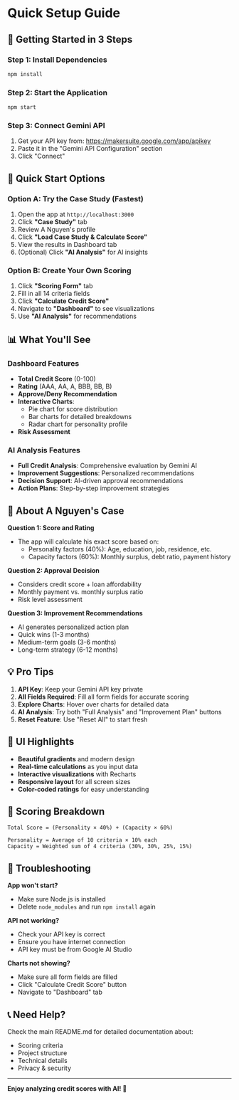 # Quick Setup Guide

## 🚀 Getting Started in 3 Steps

### Step 1: Install Dependencies
```bash
npm install
```

### Step 2: Start the Application
```bash
npm start
```

### Step 3: Connect Gemini API
1. Get your API key from: https://makersuite.google.com/app/apikey
2. Paste it in the "Gemini API Configuration" section
3. Click "Connect"

## 🎯 Quick Start Options

### Option A: Try the Case Study (Fastest)
1. Open the app at `http://localhost:3000`
2. Click **"Case Study"** tab
3. Review A Nguyen's profile
4. Click **"Load Case Study & Calculate Score"**
5. View the results in Dashboard tab
6. (Optional) Click **"AI Analysis"** for AI insights

### Option B: Create Your Own Scoring
1. Click **"Scoring Form"** tab
2. Fill in all 14 criteria fields
3. Click **"Calculate Credit Score"**
4. Navigate to **"Dashboard"** to see visualizations
5. Use **"AI Analysis"** for recommendations

## 📊 What You'll See

### Dashboard Features
- **Total Credit Score** (0-100)
- **Rating** (AAA, AA, A, BBB, BB, B)
- **Approve/Deny Recommendation**
- **Interactive Charts**:
  - Pie chart for score distribution
  - Bar charts for detailed breakdowns
  - Radar chart for personality profile
- **Risk Assessment**

### AI Analysis Features
- **Full Credit Analysis**: Comprehensive evaluation by Gemini AI
- **Improvement Suggestions**: Personalized recommendations
- **Decision Support**: AI-driven approval recommendations
- **Action Plans**: Step-by-step improvement strategies

## 🔑 About A Nguyen's Case

**Question 1: Score and Rating**
- The app will calculate his exact score based on:
  - Personality factors (40%): Age, education, job, residence, etc.
  - Capacity factors (60%): Monthly surplus, debt ratio, payment history

**Question 2: Approval Decision**
- Considers credit score + loan affordability
- Monthly payment vs. monthly surplus ratio
- Risk level assessment

**Question 3: Improvement Recommendations**
- AI generates personalized action plan
- Quick wins (1-3 months)
- Medium-term goals (3-6 months)
- Long-term strategy (6-12 months)

## 💡 Pro Tips

1. **API Key**: Keep your Gemini API key private
2. **All Fields Required**: Fill all form fields for accurate scoring
3. **Explore Charts**: Hover over charts for detailed data
4. **AI Analysis**: Try both "Full Analysis" and "Improvement Plan" buttons
5. **Reset Feature**: Use "Reset All" to start fresh

## 🎨 UI Highlights

- **Beautiful gradients** and modern design
- **Real-time calculations** as you input data
- **Interactive visualizations** with Recharts
- **Responsive layout** for all screen sizes
- **Color-coded ratings** for easy understanding

## 📝 Scoring Breakdown

```
Total Score = (Personality × 40%) + (Capacity × 60%)

Personality = Average of 10 criteria × 10% each
Capacity = Weighted sum of 4 criteria (30%, 30%, 25%, 15%)
```

## 🔧 Troubleshooting

**App won't start?**
- Make sure Node.js is installed
- Delete `node_modules` and run `npm install` again

**API not working?**
- Check your API key is correct
- Ensure you have internet connection
- API key must be from Google AI Studio

**Charts not showing?**
- Make sure all form fields are filled
- Click "Calculate Credit Score" button
- Navigate to "Dashboard" tab

## 📞 Need Help?

Check the main README.md for detailed documentation about:
- Scoring criteria
- Project structure
- Technical details
- Privacy & security

---

**Enjoy analyzing credit scores with AI! 🎉**

